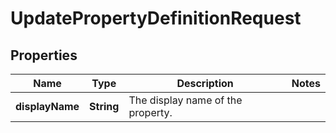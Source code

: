 

# UpdatePropertyDefinitionRequest

## Properties

Name | Type | Description | Notes
------------ | ------------- | ------------- | -------------
**displayName** | **String** | The display name of the property. | 



